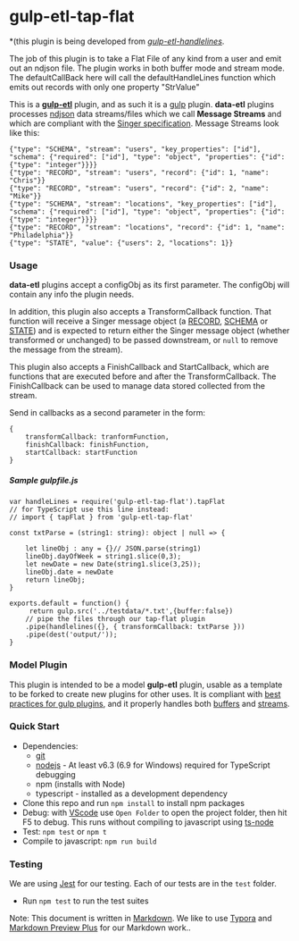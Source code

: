 # gulp-etl-tap-flat #


*(this plugin is being developed from *[gulp-etl-handlelines](https://github.com/gulpetl/gulp-etl-handlelines/)*. 

The job of this plugin is to take a Flat File of any kind from a user and emit out an ndjson file. The plugin works in both buffer mode and stream mode. The defaultCallBack here will call the defaultHandleLines function which emits out records with only one property "StrValue"

This is a **[gulp-etl](https://gulpetl.com/)** plugin, and as such it is a [gulp](https://gulpjs.com/) plugin. **data-etl** plugins processes [ndjson](http://ndjson.org/) data streams/files which we call **Message Streams** and which are compliant with the [Singer specification](https://github.com/singer-io/getting-started/blob/master/docs/SPEC.md#output). Message Streams look like this:

```
{"type": "SCHEMA", "stream": "users", "key_properties": ["id"], "schema": {"required": ["id"], "type": "object", "properties": {"id": {"type": "integer"}}}}
{"type": "RECORD", "stream": "users", "record": {"id": 1, "name": "Chris"}}
{"type": "RECORD", "stream": "users", "record": {"id": 2, "name": "Mike"}}
{"type": "SCHEMA", "stream": "locations", "key_properties": ["id"], "schema": {"required": ["id"], "type": "object", "properties": {"id": {"type": "integer"}}}}
{"type": "RECORD", "stream": "locations", "record": {"id": 1, "name": "Philadelphia"}}
{"type": "STATE", "value": {"users": 2, "locations": 1}}
```

### Usage
**data-etl** plugins accept a configObj as its first parameter. The configObj
will contain any info the plugin needs.

In addition, this plugin also accepts a TransformCallback function. That function will receive a 
Singer message object (a [RECORD](https://github.com/singer-io/getting-started/blob/master/docs/SPEC.md#record-message), [SCHEMA](https://github.com/singer-io/getting-started/blob/master/docs/SPEC.md#schema-message) or [STATE](https://github.com/singer-io/getting-started/blob/master/docs/SPEC.md#state-message)) and is expected to return either the Singer message object (whether transformed or unchanged) to be passed downstream, or ```null``` to remove the message from the stream).

This plugin also accepts a FinishCallback and StartCallback, which are functions that are executed before and after the TransformCallback. The FinishCallback can be used to manage data stored collected from the stream. 

Send in callbacks as a second parameter in the form: 

```
{
    transformCallback: tranformFunction,
    finishCallback: finishFunction,
    startCallback: startFunction
}
```

##### Sample gulpfile.js
```
var handleLines = require('gulp-etl-tap-flat').tapFlat
// for TypeScript use this line instead:
// import { tapFlat } from 'gulp-etl-tap-flat'

const txtParse = (string1: string): object | null => {
 
    let lineObj : any = {}// JSON.parse(string1)
    lineObj.dayOfWeek = string1.slice(0,3);
    let newDate = new Date(string1.slice(3,25));
    lineObj.date = newDate
    return lineObj;
}

exports.default = function() {
     return gulp.src('../testdata/*.txt',{buffer:false})
    // pipe the files through our tap-flat plugin
    .pipe(handlelines({}, { transformCallback: txtParse }))
    .pipe(dest('output/'));
}
```
### Model Plugin
This plugin is intended to be a model **gulp-etl** plugin, usable as a template to be forked to create new plugins for other uses. It is compliant with [best practices for gulp plugins](https://github.com/gulpjs/gulp/blob/master/docs/writing-a-plugin/guidelines.md#what-does-a-good-plugin-look-like), and it properly handles both [buffers](https://github.com/gulpjs/gulp/blob/master/docs/writing-a-plugin/using-buffers.md) and [streams](https://github.com/gulpjs/gulp/blob/master/docs/writing-a-plugin/dealing-with-streams.md).



### Quick Start
* Dependencies: 
    * [git](https://git-scm.com/downloads)
    * [nodejs](https://nodejs.org/en/download/releases/) - At least v6.3 (6.9 for Windows) required for TypeScript debugging
    * npm (installs with Node)
    * typescript - installed as a development dependency
* Clone this repo and run `npm install` to install npm packages
* Debug: with [VScode](https://code.visualstudio.com/download) use `Open Folder` to open the project folder, then hit F5 to debug. This runs without compiling to javascript using [ts-node](https://www.npmjs.com/package/ts-node)
* Test: `npm test` or `npm t`
* Compile to javascript: `npm run build`

### Testing

We are using [Jest](https://facebook.github.io/jest/docs/en/getting-started.html) for our testing. Each of our tests are in the `test` folder.

- Run `npm test` to run the test suites



Note: This document is written in [Markdown](https://daringfireball.net/projects/markdown/). We like to use [Typora](https://typora.io/) and [Markdown Preview Plus](https://chrome.google.com/webstore/detail/markdown-preview-plus/febilkbfcbhebfnokafefeacimjdckgl?hl=en-US) for our Markdown work..



